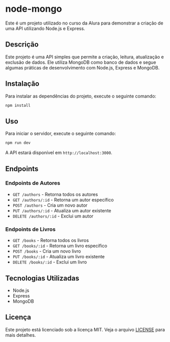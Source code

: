 # node-mongo

Este é um projeto utilizado no curso da Alura para demonstrar a criação de uma API utilizando Node.js e Express.

## Descrição

Este projeto é uma API simples que permite a criação, leitura, atualização e exclusão de dados. Ele utiliza MongoDB como banco de dados e segue algumas práticas de desenvolvimento com Node.js, Express e MongoDB.

## Instalação

Para instalar as dependências do projeto, execute o seguinte comando:

```bash
npm install
```

## Uso

Para iniciar o servidor, execute o seguinte comando:

```bash
npm run dev
```

A API estará disponível em `http://localhost:3000`.

## Endpoints

### Endpoints de Autores

- `GET /authors` - Retorna todos os autores
- `GET /authors/:id` - Retorna um autor específico
- `POST /authors` - Cria um novo autor
- `PUT /authors/:id` - Atualiza um autor existente
- `DELETE /authors/:id` - Exclui um autor

### Endpoints de Livros

- `GET /books` - Retorna todos os livros
- `GET /books/:id` - Retorna um livro específico
- `POST /books` - Cria um novo livro
- `PUT /books/:id` - Atualiza um livro existente
- `DELETE /books/:id` - Exclui um livro

## Tecnologias Utilizadas

- Node.js
- Express
- MongoDB

## Licença

Este projeto está licenciado sob a licença MIT. Veja o arquivo [LICENSE](LICENSE) para mais detalhes.
